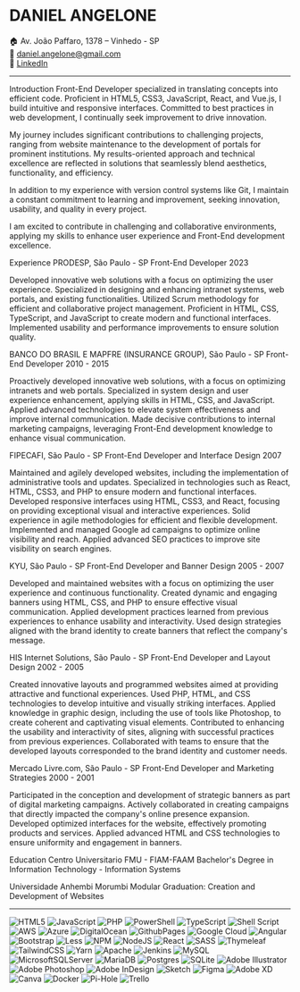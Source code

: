 # DANIEL ANGELONE

🏠 Av. João Paffaro, 1378 – Vinhedo - SP  
📧 daniel.angelone@gmail.com  
💼 [LinkedIn](https://www.linkedin.com/in/danielangelone/)

---

Introduction
Front-End Developer specialized in translating concepts into efficient code. Proficient in HTML5, CSS3, JavaScript, React, and Vue.js, I build intuitive and responsive interfaces. Committed to best practices in web development, I continually seek improvement to drive innovation.

My journey includes significant contributions to challenging projects, ranging from website maintenance to the development of portals for prominent institutions. My results-oriented approach and technical excellence are reflected in solutions that seamlessly blend aesthetics, functionality, and efficiency.

In addition to my experience with version control systems like Git, I maintain a constant commitment to learning and improvement, seeking innovation, usability, and quality in every project.

I am excited to contribute in challenging and collaborative environments, applying my skills to enhance user experience and Front-End development excellence.

Experience
PRODESP, São Paulo - SP
Front-End Developer
2023

Developed innovative web solutions with a focus on optimizing the user experience. Specialized in designing and enhancing intranet systems, web portals, and existing functionalities. Utilized Scrum methodology for efficient and collaborative project management. Proficient in HTML, CSS, TypeScript, and JavaScript to create modern and functional interfaces. Implemented usability and performance improvements to ensure solution quality.

BANCO DO BRASIL E MAPFRE (INSURANCE GROUP), São Paulo - SP
Front-End Developer
2010 - 2015

Proactively developed innovative web solutions, with a focus on optimizing intranets and web portals. Specialized in system design and user experience enhancement, applying skills in HTML, CSS, and JavaScript. Applied advanced technologies to elevate system effectiveness and improve internal communication. Made decisive contributions to internal marketing campaigns, leveraging Front-End development knowledge to enhance visual communication.

FIPECAFI, São Paulo - SP
Front-End Developer and Interface Design
2007

Maintained and agilely developed websites, including the implementation of administrative tools and updates. Specialized in technologies such as React, HTML, CSS3, and PHP to ensure modern and functional interfaces. Developed responsive interfaces using HTML, CSS3, and React, focusing on providing exceptional visual and interactive experiences. Solid experience in agile methodologies for efficient and flexible development. Implemented and managed Google ad campaigns to optimize online visibility and reach. Applied advanced SEO practices to improve site visibility on search engines.

KYU, São Paulo - SP
Front-End Developer and Banner Design
2005 - 2007

Developed and maintained websites with a focus on optimizing the user experience and continuous functionality. Created dynamic and engaging banners using HTML, CSS, and PHP to ensure effective visual communication. Applied development practices learned from previous experiences to enhance usability and interactivity. Used design strategies aligned with the brand identity to create banners that reflect the company's message.

HIS Internet Solutions, São Paulo - SP
Front-End Developer and Layout Design
2002 - 2005

Created innovative layouts and programmed websites aimed at providing attractive and functional experiences. Used PHP, HTML, and CSS technologies to develop intuitive and visually striking interfaces. Applied knowledge in graphic design, including the use of tools like Photoshop, to create coherent and captivating visual elements. Contributed to enhancing the usability and interactivity of sites, aligning with successful practices from previous experiences. Collaborated with teams to ensure that the developed layouts corresponded to the brand identity and customer needs.

Mercado Livre.com, São Paulo - SP
Front-End Developer and Marketing Strategies
2000 - 2001

Participated in the conception and development of strategic banners as part of digital marketing campaigns. Actively collaborated in creating campaigns that directly impacted the company's online presence expansion. Developed optimized interfaces for the website, effectively promoting products and services. Applied advanced HTML and CSS technologies to ensure uniformity and engagement in banners.

Education
Centro Universitario FMU - FIAM-FAAM
Bachelor's Degree in Information Technology - Information Systems

Universidade Anhembi Morumbi
Modular Graduation: Creation and Development of Websites

---


![HTML5](https://img.shields.io/badge/html5-%23E34F26.svg?style=for-the-badge&logo=html5&logoColor=white) ![JavaScript](https://img.shields.io/badge/javascript-%23323330.svg?style=for-the-badge&logo=javascript&logoColor=%23F7DF1E) ![PHP](https://img.shields.io/badge/php-%23777BB4.svg?style=for-the-badge&logo=php&logoColor=white) ![PowerShell](https://img.shields.io/badge/PowerShell-%235391FE.svg?style=for-the-badge&logo=powershell&logoColor=white) ![TypeScript](https://img.shields.io/badge/typescript-%23007ACC.svg?style=for-the-badge&logo=typescript&logoColor=white) ![Shell Script](https://img.shields.io/badge/shell_script-%23121011.svg?style=for-the-badge&logo=gnu-bash&logoColor=white) ![AWS](https://img.shields.io/badge/AWS-%23FF9900.svg?style=for-the-badge&logo=amazon-aws&logoColor=white) ![Azure](https://img.shields.io/badge/azure-%230072C6.svg?style=for-the-badge&logo=microsoftazure&logoColor=white) ![DigitalOcean](https://img.shields.io/badge/DigitalOcean-%230167ff.svg?style=for-the-badge&logo=digitalOcean&logoColor=white) ![GithubPages](https://img.shields.io/badge/github%20pages-121013?style=for-the-badge&logo=github&logoColor=white) ![Google Cloud](https://img.shields.io/badge/GoogleCloud-%234285F4.svg?style=for-the-badge&logo=google-cloud&logoColor=white) ![Angular](https://img.shields.io/badge/angular-%23DD0031.svg?style=for-the-badge&logo=angular&logoColor=white) ![Bootstrap](https://img.shields.io/badge/bootstrap-%238511FA.svg?style=for-the-badge&logo=bootstrap&logoColor=white) ![Less](https://img.shields.io/badge/less-2B4C80?style=for-the-badge&logo=less&logoColor=white) ![NPM](https://img.shields.io/badge/NPM-%23CB3837.svg?style=for-the-badge&logo=npm&logoColor=white) ![NodeJS](https://img.shields.io/badge/node.js-6DA55F?style=for-the-badge&logo=node.js&logoColor=white) ![React](https://img.shields.io/badge/react-%2320232a.svg?style=for-the-badge&logo=react&logoColor=%2361DAFB) ![SASS](https://img.shields.io/badge/SASS-hotpink.svg?style=for-the-badge&logo=SASS&logoColor=white) ![Thymeleaf](https://img.shields.io/badge/Thymeleaf-%23005C0F.svg?style=for-the-badge&logo=Thymeleaf&logoColor=white) ![TailwindCSS](https://img.shields.io/badge/tailwindcss-%2338B2AC.svg?style=for-the-badge&logo=tailwind-css&logoColor=white) ![Yarn](https://img.shields.io/badge/yarn-%232C8EBB.svg?style=for-the-badge&logo=yarn&logoColor=white) ![Apache](https://img.shields.io/badge/apache-%23D42029.svg?style=for-the-badge&logo=apache&logoColor=white) ![Jenkins](https://img.shields.io/badge/jenkins-%232C5263.svg?style=for-the-badge&logo=jenkins&logoColor=white) ![MySQL](https://img.shields.io/badge/mysql-%2300000f.svg?style=for-the-badge&logo=mysql&logoColor=white) ![MicrosoftSQLServer](https://img.shields.io/badge/Microsoft%20SQL%20Server-CC2927?style=for-the-badge&logo=microsoft%20sql%20server&logoColor=white) ![MariaDB](https://img.shields.io/badge/MariaDB-003545?style=for-the-badge&logo=mariadb&logoColor=white) ![Postgres](https://img.shields.io/badge/postgres-%23316192.svg?style=for-the-badge&logo=postgresql&logoColor=white) ![SQLite](https://img.shields.io/badge/sqlite-%2307405e.svg?style=for-the-badge&logo=sqlite&logoColor=white) ![Adobe Illustrator](https://img.shields.io/badge/adobe%20illustrator-%23FF9A00.svg?style=for-the-badge&logo=adobe%20illustrator&logoColor=white) ![Adobe Photoshop](https://img.shields.io/badge/adobe%20photoshop-%2331A8FF.svg?style=for-the-badge&logo=adobe%20photoshop&logoColor=white) ![Adobe InDesign](https://img.shields.io/badge/Adobe%20InDesign-49021F?style=for-the-badge&logo=adobeindesign&logoColor=FF3366) ![Sketch](https://img.shields.io/badge/Sketch-FFB387?style=for-the-badge&logo=sketch&logoColor=black) ![Figma](https://img.shields.io/badge/figma-%23F24E1E.svg?style=for-the-badge&logo=figma&logoColor=white) ![Adobe XD](https://img.shields.io/badge/Adobe%20XD-470137?style=for-the-badge&logo=Adobe%20XD&logoColor=#FF61F6) ![Canva](https://img.shields.io/badge/Canva-%2300C4CC.svg?style=for-the-badge&logo=Canva&logoColor=white) ![Docker](https://img.shields.io/badge/docker-%230db7ed.svg?style=for-the-badge&logo=docker&logoColor=white) ![Pi-Hole](https://img.shields.io/badge/pihole-%2396060C.svg?style=for-the-badge&logo=pi-hole&logoColor=white) ![Trello](https://img.shields.io/badge/Trello-%23026AA7.svg?style=for-the-badge&logo=Trello&logoColor=white)
